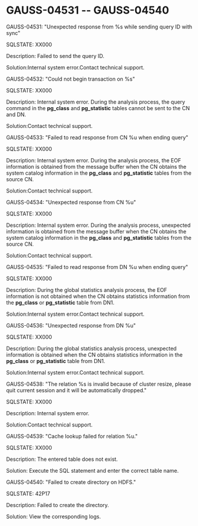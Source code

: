 # GAUSS-04531 -- GAUSS-04540<a name="EN-US_TOPIC_0302073353"></a>

GAUSS-04531: "Unexpected response from %s while sending query ID with sync"

SQLSTATE: XX000

Description: Failed to send the query ID.

Solution:Internal system error.Contact technical support.

GAUSS-04532: "Could not begin transaction on %s"

SQLSTATE: XX000

Description: Internal system error. During the analysis process, the query command in the  **pg\_class**  and  **pg\_statistic**  tables cannot be sent to the CN and DN.

Solution:Contact technical support.

GAUSS-04533: "Failed to read response from CN %u when ending query"

SQLSTATE: XX000

Description: Internal system error. During the analysis process, the EOF information is obtained from the message buffer when the CN obtains the system catalog information in the  **pg\_class**  and  **pg\_statistic**  tables from the source CN.

Solution:Contact technical support.

GAUSS-04534: "Unexpected response from CN %u"

SQLSTATE: XX000

Description: Internal system error. During the analysis process, unexpected information is obtained from the message buffer when the CN obtains the system catalog information in the  **pg\_class**  and  **pg\_statistic**  tables from the source CN.

Solution:Contact technical support.

GAUSS-04535: "Failed to read response from DN %u when ending query"

SQLSTATE: XX000

Description: During the global statistics analysis process, the EOF information is not obtained when the CN obtains statistics information from the  **pg\_class**  or  **pg\_statistic**  table from DN1.

Solution:Internal system error.Contact technical support.

GAUSS-04536: "Unexpected response from DN %u"

SQLSTATE: XX000

Description: During the global statistics analysis process, unexpected information is obtained when the CN obtains statistics information in the  **pg\_class**  or  **pg\_statistic**  table from DN1.

Solution:Internal system error.Contact technical support.

GAUSS-04538: "The relation %s is invalid because of cluster resize, please quit current session and it will be automatically dropped."

SQLSTATE: XX000

Description: Internal system error.

Solution:Contact technical support.

GAUSS-04539: "Cache lookup failed for relation %u."

SQLSTATE: XX000

Description: The entered table does not exist.

Solution: Execute the SQL statement and enter the correct table name.

GAUSS-04540: "Failed to create directory on HDFS."

SQLSTATE: 42P17

Description: Failed to create the directory. 

Solution: View the corresponding logs.

